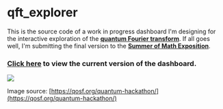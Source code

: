 # qft_explorer

This is the source code of a work in progress dashboard I'm designing for the interactive exploration of the [**quantum Fourier transform**](https://en.wikipedia.org/wiki/Quantum_Fourier_transform). If all goes well, I'm submitting the final version to the [**Summer of Math Exposition**](https://summerofmathexposition.substack.com/p/the-summer-of-math-exposition-is?fbclid=IwAR35-s4Vdn4bmDtQLAhJ2RKFOH8f2wJ8iaHWNANa2nztMBHAa8gk022YvwI&s=r).

### [Click here](https://qft-explorer.herokuapp.com/) to view the current version of the dashboard.

<img src="https://qosf.org/assets/img/illustrations/smaller_octopus.png" align="center">

Image source: [https://qosf.org/quantum-hackathon/](https://qosf.org/quantum-hackathon/)
